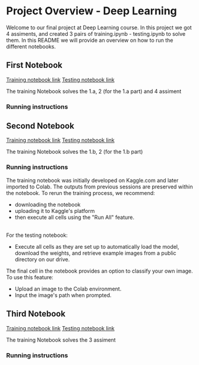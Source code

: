 # Project Overview - Deep Learning

Welcome to our final project at Deep Learning course. In this project we got 4 assiments, and created 3 pairs of training.ipynb - testing.ipynb to solve them. In this README we will provide an overview on how to run the different notebooks.
<br>
## First Notebook
[Training notebook link]()
[Testing notebook link]()

The training Notebook solves the 1.a, 2 (for the 1.a part) and 4 assiment

### Running instructions

## Second Notebook
[Training notebook link](https://colab.research.google.com/drive/1Tn58ilSmOiaNIyFNw5BHlqye3YQIMplX?usp=sharing)
[Testing notebook link](https://colab.research.google.com/drive/1FQ7bfbL8da7DRQiRvmgwdZXTTDB8sq8w)

The training Notebook solves the 1.b, 2 (for the 1.b part)

### Running instructions
The training notebook was initially developed on Kaggle.com and later imported to Colab. The outputs from previous sessions are preserved within the notebook. To rerun the training process, we recommend:
- downloading the notebook
- uploading it to Kaggle's platform
- then execute all cells using the "Run All" feature.
<br>
For the testing notebook:

- Execute all cells as they are set up to automatically load the model, download the weights, and retrieve example images from a public directory on our drive.

The final cell in the notebook provides an option to classify your own image. To use this feature:

- Upload an image to the Colab environment.
- Input the image's path when prompted.

## Third Notebook
[Training notebook link]()
[Testing notebook link]()

The training Notebook solves the 3 assiment

### Running instructions
